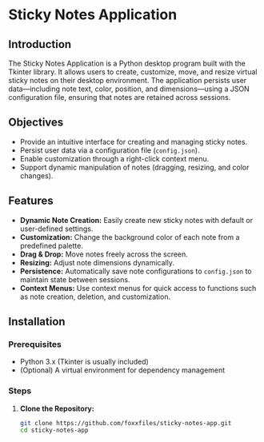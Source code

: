 # Sticky Notes Application

## Introduction

The Sticky Notes Application is a Python desktop program built with the Tkinter library. It allows users to create, customize, move, and resize virtual sticky notes on their desktop environment. The application persists user data—including note text, color, position, and dimensions—using a JSON configuration file, ensuring that notes are retained across sessions.

## Objectives

- Provide an intuitive interface for creating and managing sticky notes.
- Persist user data via a configuration file (`config.json`).
- Enable customization through a right-click context menu.
- Support dynamic manipulation of notes (dragging, resizing, and color changes).

## Features

- **Dynamic Note Creation:** Easily create new sticky notes with default or user-defined settings.
- **Customization:** Change the background color of each note from a predefined palette.
- **Drag & Drop:** Move notes freely across the screen.
- **Resizing:** Adjust note dimensions dynamically.
- **Persistence:** Automatically save note configurations to `config.json` to maintain state between sessions.
- **Context Menus:** Use context menus for quick access to functions such as note creation, deletion, and customization.

## Installation

### Prerequisites

- Python 3.x (Tkinter is usually included)
- (Optional) A virtual environment for dependency management

### Steps

1. **Clone the Repository:**
   ```bash
   git clone https://github.com/foxxfiles/sticky-notes-app.git
   cd sticky-notes-app
